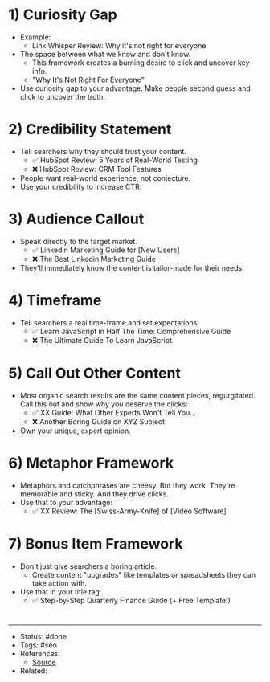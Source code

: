 # 1) Curiosity Gap
- Example:
	- Link Whisper Review: Why it's not right for everyone
- The space between what we know and don't know.
	- This framework creates a burning desire to click and uncover key info.
	- "Why It's Not Right For Everyone"
- Use curiosity gap to your advantage. Make people second guess and click to uncover the truth.

# 2) Credibility Statement
- Tell searchers why they should trust your content.
	- ✅ HubSpot Review: 5 Years of Real-World Testing
	- ❌ HubSpot Review: CRM Tool Features
- People want real-world experience, not conjecture.
- Use your credibility to increase CTR.

# 3) Audience Callout
- Speak directly to the target market.
	- ✅ Linkedin Marketing Guide for [New Users]
	- ❌ The Best Linkedin Marketing Guide
- They'll immediately know the content is tailor-made for their needs.

# 4) Timeframe
- Tell searchers a real time-frame and set expectations.
	- ✅ Learn JavaScript in Half The Time: Comprehensive Guide
	- ❌ The Ultimate Guide To Learn JavaScript

# 5) Call Out Other Content
- Most organic search results are the same content pieces, regurgitated. Call this out and show why you deserve the clicks:
	- ✅ XX Guide: What Other Experts Won't Tell You...
	- ❌ Another Boring Guide on XYZ Subject
- Own your unique, expert opinion.

# 6) Metaphor Framework
- Metaphors and catchphrases are cheesy. But they work. They're memorable and sticky. And they drive clicks.
- Use that to your advantage:
	- ✅ XX Review: The [Swiss-Army-Knife] of [Video Software]

# 7) Bonus Item Framework
- Don't just give searchers a boring article.
	- Create content "upgrades" like templates or spreadsheets they can take action with.
- Use that in your title tag:
	- ✅ Step-by-Step Quarterly Finance Guide (+ Free Template!)

#
---
- Status: #done
- Tags: #seo
- References:
	- [Source](https://twitter.com/jmoserr/status/1611758571925954560)
- Related:
